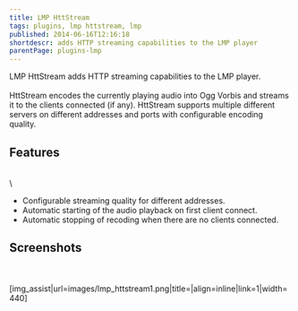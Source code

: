 ```yaml
---
title: LMP HttStream
tags: plugins, lmp httstream, lmp
published: 2014-06-16T12:16:18
shortdescr: adds HTTP streaming capabilities to the LMP player
parentPage: plugins-lmp
---
```


LMP HttStream adds HTTP streaming capabilities to the LMP player.\
\
HttStream encodes the currently playing audio into Ogg Vorbis and
streams it to the clients connected (if any). HttStream supports
multiple different servers on different addresses and ports with
configurable encoding quality.

Features
--------

\
\

-   Configurable streaming quality for different addresses.
-   Automatic starting of the audio playback on first client connect.
-   Automatic stopping of recoding when there are no clients connected.

Screenshots
-----------

\
\
\[img\_assist|url=images/lmp\_httstream1.png|title=|align=inline|link=1|width=440\]